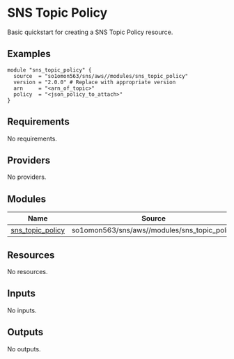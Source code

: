 # SNS Topic Policy

Basic quickstart for creating a SNS Topic Policy resource.
<!-- BEGINNING OF PRE-COMMIT-TERRAFORM DOCS HOOK -->


## Examples

```hcl
module "sns_topic_policy" {
  source  = "so1omon563/sns/aws//modules/sns_topic_policy"
  version = "2.0.0" # Replace with appropriate version
  arn     = "<arn_of_topic>"
  policy  = "<json_policy_to_attach>"
}
```

## Requirements

No requirements.

## Providers

No providers.

## Modules

| Name | Source | Version |
|------|--------|---------|
| <a name="module_sns_topic_policy"></a> [sns\_topic\_policy](#module\_sns\_topic\_policy) | so1omon563/sns/aws//modules/sns_topic_policy | 2.0.0 |

## Resources

No resources.

## Inputs

No inputs.

## Outputs

No outputs.


<!-- END OF PRE-COMMIT-TERRAFORM DOCS HOOK -->
